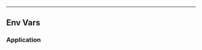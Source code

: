 <!-- Space: PROYEC -->
<!-- Parent: Reac -->
<!-- Title: EnvVars Reac -->
<!-- Label: Reac -->
<!-- Label: Project -->
<!-- Label: EnvVars -->
<!-- Include: disclaimer.md -->
<!-- Include: ac:toc -->

---

## Env Vars

### Application
